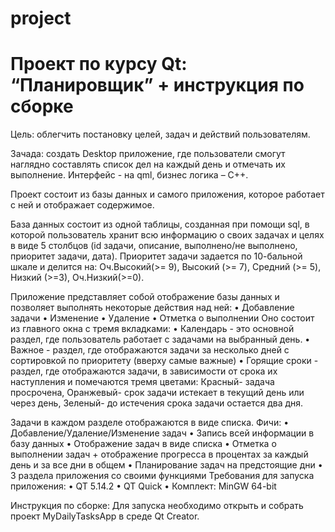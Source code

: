 # project

# Проект по курсу Qt: “Планировщик” + инструкция по сборке
Цель: облегчить постановку целей, задач и действий пользователям.

Зачада: создать Desktop приложение, где пользователи смогут наглядно составлять список дел на каждый день и отмечать их выполнение. Интерфейс - на qml, бизнес логика – C++.

Проект состоит из базы данных и самого приложения, которое работает с ней и отображает содержимое.

База данных  состоит из одной таблицы, созданная при помощи sql, в которой пользователь хранит  всю информацию о своих задачах и целях в виде 5 столбцов  (id задачи, описание, выполнено/не выполнено, приоритет задачи, дата). Приоритет задачи задается по 10-бальной шкале и делится на: Оч.Высокий(>= 9), Высокий (>= 7), Средний (>= 5), Низкий (>=3), Оч.Низкий(>=0).

Приложение представляет собой отображение базы данных и позволяет  выполнять некоторые действия над ней:
		•	Добавление задачи
		•	Изменение 
		•	Удаление
		•	Отметка о выполнении
 Оно состоит из главного окна с тремя вкладками: 
•	Календарь - это основной раздел, где пользователь работает с задачами на выбранный день.
•	Важное - раздел, где отображаются задачи за несколько дней с сортировкой по приоритету (вверху самые важные)
•	Горящие сроки - раздел, где отображаются задачи, в зависимости от срока их наступления и помечаются тремя цветами: Красный- задача просрочена, Оранжевый- срок задачи истекает в текущий день или через день, Зеленый- до истечения срока задачи остается два дня. 

Задачи в каждом разделе отображаются в виде списка.
Фичи:
•	Добавление/Удаление/Изменение задач
•	Запись всей информации в базу данных
•	Отображение задач в виде списка
•	Отметка о выполнении задач + отображение прогресса в процентах за каждый день и за все дни в общем 
•	Планирование задач на предстоящие дни
•	3 раздела приложения со своими функциями
Требования для запуска приложения:
•	QT 5.14.2
•	QT Quick
•	Комплект: MinGW 64-bit

Инструкция по сборке:
Для запуска необходимо открыть и собрать проект MyDailyTasksApp в среде Qt Creator.

